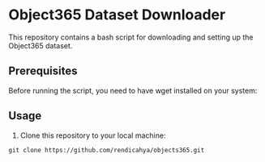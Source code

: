 # Object365 Dataset Downloader

This repository contains a bash script for downloading and setting up the Object365 dataset.

## Prerequisites

Before running the script, you need to have wget installed on your system:

## Usage

1. Clone this repository to your local machine:

`git clone https://github.com/rendicahya/objects365.git`
